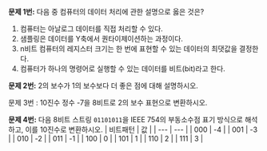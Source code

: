 **문제 1번:** 다음 중 컴퓨터의 데이터 처리에 관한 설명으로 옳은 것은?

1. 컴퓨터는 아날로그 데이터를 직접 처리할 수 있다.
2. 샘플링은 데이터를 Y축에서 퀀타이제이션하는 과정이다.
3. n비트 컴퓨터의 레지스터 크기는 한 번에 표현할 수 있는 데이터의 최댓값을 결정한다.
4. 컴퓨터가 하나의 명령어로 실행할 수 있는 데이터를 비트(bit)라고 한다.

**문제 2번:** 2의 보수가 1의 보수보다 더 좋은 점에 대해 설명하시오.

문제 3번 : 10진수 정수 -7을 8비트로 2의 보수 표현으로 변환하시오.

**문제 4번:** 다음 8비트 스트링 `01101011`을 IEEE 754의 부동소수점 표기 방식으로 해석하고, 이를 10진수로 변환하시오.
| 비트패턴 | 값 |
| --- | --- |
| 000 | -4 |
| 001 | -3 |
| 010 | -2 |
| 011 | -1 |
| 100 | 0 |
| 101 | 1 |
| 110 | 2 |
| 111 | 3 |